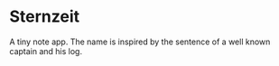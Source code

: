 # Sternzeit
A tiny note app. The name is inspired by the sentence of a well known captain and his log.
